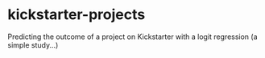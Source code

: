 # kickstarter-projects
Predicting the outcome of a project on Kickstarter with a logit regression (a simple study...)
